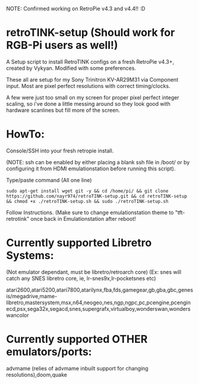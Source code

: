 NOTE: Confirmed working on RetroPie v4.3 and v4.4!! :D

# retroTINK-setup (Should work for RGB-Pi users as well!)
A Setup script to install RetroTINK configs on a fresh RetroPie v4.3+, created by Vykyan. Modified with some preferences.

These all are setup for my Sony Trinitron KV-AR29M31 via Component input.  Most are pixel perfect resolutions with correct timing/clocks.

A few were just too small on my screen for proper pixel perfect integer scaling, so i've done a little messing around so they look good with hardware scanlines but fill more of the screen.

# HowTo:

Console/SSH into your fresh retropie install.

(NOTE: ssh can be enabled by either placing a blank ssh file in /boot/ or by configuring it from HDMI emulationstation before running this script).

Type/paste command (All one line)

`sudo apt-get install wget git -y && cd /home/pi/ && git clone https://github.com/nayr974/retroTINK-setup.git && cd retroTINK-setup && chmod +x ./retroTINK-setup.sh && sudo ./retroTINK-setup.sh`

Follow Instructions. (Make sure to change emulationstation theme to "tft-retrotink" once back in Emulationstation after reboot!

# Currently supported Libretro Systems:
 (Not emulator dependant, must be libretro/retroarch core)
 (Ex: snes will catch any SNES libretro core, ie, lr-snes9x,lr-pocketsnes etc)

atari2600,atari5200,atari7800,atarilynx,fba,fds,gamegear,gb,gba,gbc,genesis/megadrive,mame-libretro,mastersystem,msx,n64,neogeo,nes,ngp,ngpc,pc,pcengine,pcenginecd,psx,sega32x,segacd,snes,supergrafx,virtualboy,wonderswan,wonderswancolor

# Currently supported OTHER emulators/ports:

advmame (relies of advmame inbuilt support for changing resolutions),doom,quake

